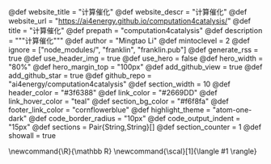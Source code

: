 <!--
Add here global page variables to use throughout your website.
-->
@def website_title = "计算催化"
@def website_descr = "计算催化"
@def website_url   = "https://ai4energy.github.io/computation4catalysis/"
@def title         = "计算催化"
@def prepath       = "computation4catalysis"
@def description = """计算催化"""
@def author        = "Mingtao Li"
@def mintoclevel   = 2
@def ignore = ["node_modules/", "franklin", "franklin.pub"]
@def generate_rss = true
@def use_header_img     = true
@def use_hero           = false
@def hero_width         = "80%"
@def hero_margin_top    = "100px"
@def add_github_view  = true
@def add_github_star  = true
@def github_repo      = "ai4energy/computation4catalysis"
@def section_width = 10
@def header_color       = "#3f6388"
@def link_color         = "#2669DD"
@def link_hover_color   = "teal"
@def section_bg_color   = "#f6f8fa"
@def footer_link_color  = "cornflowerblue"
@def highlight_theme    = "atom-one-dark"
@def code_border_radius = "10px"
@def code_output_indent = "15px"
@def sections        = Pair{String,String}[]
@def section_counter = 1
@def showall         = true

<!--
Add here global latex commands to use throughout your pages.
-->
\newcommand{\R}{\mathbb R}
\newcommand{\scal}[1]{\langle #1 \rangle}